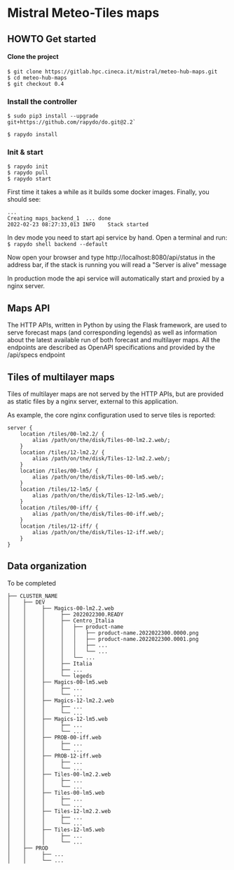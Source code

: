 # Mistral Meteo-Tiles maps

## HOWTO Get started

#### Clone the project

```
$ git clone https://gitlab.hpc.cineca.it/mistral/meteo-hub-maps.git
$ cd meteo-hub-maps
$ git checkout 0.4
```

### Install the controller

```
$ sudo pip3 install --upgrade git+https://github.com/rapydo/do.git@2.2`

$ rapydo install
```

### Init & start

```
$ rapydo init
$ rapydo pull
$ rapydo start
```

First time it takes a while as it builds some docker images. Finally, you should see:

```
...
Creating maps_backend_1  ... done
2022-02-23 08:27:33,013 INFO    Stack started
```

In dev mode you need to start api service by hand. Open a terminal and run:
`$ rapydo shell backend --default`

Now open your browser and type http://localhost:8080/api/status in the address bar, if the stack is running you will read a "Server is alive" message

In production mode the api service will automatically start and proxied by a nginx server.

## Maps API

The HTTP APIs, written in Python by using the Flask framework, are used to serve forecast maps (and corresponding legends) as well as information about the latest available run of both forecast and multilayer maps.
All the endpoints are described as OpenAPI specifications and provided by the /api/specs endpoint

## Tiles of multilayer maps

Tiles of multilayer maps are not served by the HTTP APIs, but are provided as static files by a nginx server, external to this application.

As example, the core nginx configuration used to serve tiles is reported:

```
server {
    location /tiles/00-lm2.2/ {
        alias /path/on/the/disk/Tiles-00-lm2.2.web/;
    }
    location /tiles/12-lm2.2/ {
        alias /path/on/the/disk/Tiles-12-lm2.2.web/;
    }
    location /tiles/00-lm5/ {
        alias /path/on/the/disk/Tiles-00-lm5.web/;
    }
    location /tiles/12-lm5/ {
        alias /path/on/the/disk/Tiles-12-lm5.web/;
    }
    location /tiles/00-iff/ {
        alias /path/on/the/disk/Tiles-00-iff.web/;
    }
    location /tiles/12-iff/ {
        alias /path/on/the/disk/Tiles-12-iff.web/;
    }
}
```

## Data organization

To be completed

```
├── CLUSTER_NAME
│    ├── DEV
│    │     ├── Magics-00-lm2.2.web
│    │     │     ├── 2022022300.READY
│    │     │     ├── Centro_Italia
│    │     │     │   ├── product-name
│    │     │     │   │   ├── product-name.2022022300.0000.png
│    │     │     │   │   ├── product-name.2022022300.0001.png
│    │     │     │   │   ├── ...
│    │     │     │   │   └── ...
│    │     │     │   └── ...
│    │     │     ├── Italia
│    │     │     ├── ...
│    │     │     └── legeds
│    │     ├── Magics-00-lm5.web
│    │     │     ├── ...
│    │     │     └── ...
│    │     ├── Magics-12-lm2.2.web
│    │     │     ├── ...
│    │     │     └── ...
│    │     ├── Magics-12-lm5.web
│    │     │     ├── ...
│    │     │     └── ...
│    │     ├── PROB-00-iff.web
│    │     │     ├── ...
│    │     │     └── ...
│    │     ├── PROB-12-iff.web
│    │     │     ├── ...
│    │     │     └── ...
│    │     ├── Tiles-00-lm2.2.web
│    │     │     ├── ...
│    │     │     └── ...
│    │     ├── Tiles-00-lm5.web
│    │     │     ├── ...
│    │     │     └── ...
│    │     ├── Tiles-12-lm2.2.web
│    │     │     ├── ...
│    │     │     └── ...
│    │     ├── Tiles-12-lm5.web
│    │     │     ├── ...
│    │     │     └── ...
│    ├── PROD
│    │     ├── ...
│    │     └── ...
```
